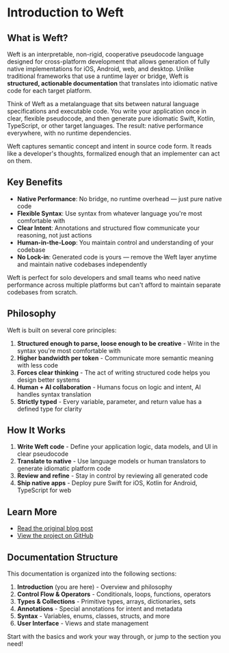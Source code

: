 # Introduction to Weft

## What is Weft?

Weft is an interpretable, non-rigid, cooperative pseudocode language designed for cross-platform development that allows generation of fully native implementations for iOS, Android, web, and desktop. Unlike traditional frameworks that use a runtime layer or bridge, Weft is **structured, actionable documentation** that translates into idiomatic native code for each target platform.

Think of Weft as a metalanguage that sits between natural language specifications and executable code. You write your application once in clear, flexible pseudocode, and then generate pure idiomatic Swift, Kotlin, TypeScript, or other target languages. The result: native performance everywhere, with no runtime dependencies.

Weft captures semantic concept and intent in source code form. It reads like a developer's thoughts, formalized enough that an implementer can act on them.

## Key Benefits

- **Native Performance**: No bridge, no runtime overhead — just pure native code
- **Flexible Syntax**: Use syntax from whatever language you're most comfortable with
- **Clear Intent**: Annotations and structured flow communicate your reasoning, not just actions
- **Human-in-the-Loop**: You maintain control and understanding of your codebase
- **No Lock-in**: Generated code is yours — remove the Weft layer anytime and maintain native codebases independently

Weft is perfect for solo developers and small teams who need native performance across multiple platforms but can't afford to maintain separate codebases from scratch.

## Philosophy

Weft is built on several core principles:

1. **Structured enough to parse, loose enough to be creative** - Write in the syntax you're most comfortable with
2. **Higher bandwidth per token** - Communicate more semantic meaning with less code
3. **Forces clear thinking** - The act of writing structured code helps you design better systems
4. **Human + AI collaboration** - Humans focus on logic and intent, AI handles syntax translation
5. **Strictly typed** - Every variable, parameter, and return value has a defined type for clarity

## How It Works

1. **Write Weft code** - Define your application logic, data models, and UI in clear pseudocode
2. **Translate to native** - Use language models or human translators to generate idiomatic platform code
3. **Review and refine** - Stay in control by reviewing all generated code
4. **Ship native apps** - Deploy pure Swift for iOS, Kotlin for Android, TypeScript for web

## Learn More

- [Read the original blog post](https://rocketbro.vercel.app/blog/weft)
- [View the project on GitHub](https://github.com/asherpope/weft)

## Documentation Structure

This documentation is organized into the following sections:

1. **Introduction** (you are here) - Overview and philosophy
2. **Control Flow & Operators** - Conditionals, loops, functions, operators
3. **Types & Collections** - Primitive types, arrays, dictionaries, sets
4. **Annotations** - Special annotations for intent and metadata
5. **Syntax** - Variables, enums, classes, structs, and more
6. **User Interface** - Views and state management

Start with the basics and work your way through, or jump to the section you need!